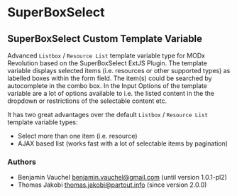 # SuperBoxSelect
## SuperBoxSelect Custom Template Variable

Advanced `Listbox` / `Resource List` template variable type for MODx Revolution 
based on the SuperBoxSelect ExtJS Plugin. The template variable displays 
selected items (i.e. resources or other supported types) as labelled boxes 
within the form field. The item(s) could be searched by autocomplete in the 
combo box. In the Input Options of the template variable are a lot of options 
available to i.e. the listed content in the the dropdown or restrictions of the 
selectable content etc.

It has two great advantages over the default `Listbox` / `Resource List` 
template variable types:
- Select more than one item (i.e. resource)
- AJAX based list (works fast with a lot of selectable items by pagination)

### Authors

- Benjamin Vauchel <benjamin.vauchel@gmail.com> (until version 1.0.1-pl2)
- Thomas Jakobi <thomas.jakobi@partout.info> (since version 2.0.0)
